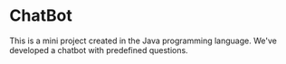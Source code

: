 # ChatBot
This is a mini project created in the Java programming language. We've developed a chatbot with predefined questions.
